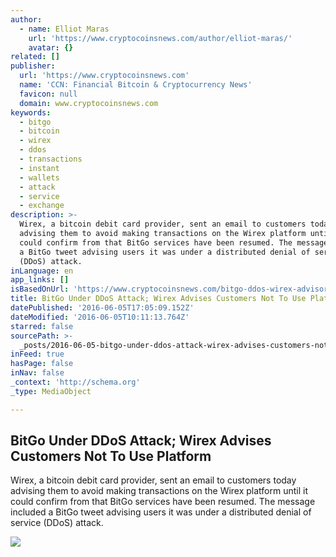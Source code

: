 ```yaml
---
author:
  - name: Elliot Maras
    url: 'https://www.cryptocoinsnews.com/author/elliot-maras/'
    avatar: {}
related: []
publisher:
  url: 'https://www.cryptocoinsnews.com'
  name: 'CCN: Financial Bitcoin & Cryptocurrency News'
  favicon: null
  domain: www.cryptocoinsnews.com
keywords:
  - bitgo
  - bitcoin
  - wirex
  - ddos
  - transactions
  - instant
  - wallets
  - attack
  - service
  - exchange
description: >-
  Wirex, a bitcoin debit card provider, sent an email to customers today
  advising them to avoid making transactions on the Wirex platform until it
  could confirm from that BitGo services have been resumed. The message included
  a BitGo tweet advising users it was under a distributed denial of service
  (DDoS) attack.
inLanguage: en
app_links: []
isBasedOnUrl: 'https://www.cryptocoinsnews.com/bitgo-ddos-wirex-advisory/'
title: BitGo Under DDoS Attack; Wirex Advises Customers Not To Use Platform
datePublished: '2016-06-05T17:05:09.152Z'
dateModified: '2016-06-05T10:11:13.764Z'
starred: false
sourcePath: >-
  _posts/2016-06-05-bitgo-under-ddos-attack-wirex-advises-customers-not-to-use.md
inFeed: true
hasPage: false
inNav: false
_context: 'http://schema.org'
_type: MediaObject

---
```

<article style=""><h1>BitGo Under DDoS Attack; Wirex Advises Customers Not To Use Platform</h1><p>Wirex, a bitcoin debit card provider, sent an email to customers today advising them to avoid making transactions on the Wirex platform until it could confirm from that BitGo services have been resumed. The message included a BitGo tweet advising users it was under a distributed denial of service (DDoS) attack.</p><img src="https://www.cryptocoinsnews.com/wp-content/uploads/2016/01/DDoSattack.jpg" /></article>